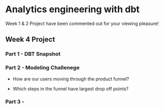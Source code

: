 # Analytics engineering with dbt
Week 1 & 2 Project have been commented out for your viewing pleasure!
<!-- 
## Week 1 Project 

### Question #1 - How many users do we have?
130 unique users

![Alt text](/images/Screenshot_1.png)

### Question #2 - On average, how many orders do we receive per hour? 
7.52 orders per hour 

![Alt text](/images/Screenshot_2.png)

### Question #3 - On average, how long does an order take from being placed to being delivered?
Approximately 336,252 seconds or 5,604 minutes or about 4 days rounded up

![Alt text](/images/Screenshot_3.png)


### Question #4 - How many users have only made one purchase? Two purchases? Three+ purchases?
- One order - 25 
- Two orders - 28
- Three+ orders - 71 

![Alt text](/images/Screenshot_7.png) 
![Alt text](/images/Screenshot_8.png)

![Alt text](/images/Screenshot_9.png) 

### Question #5 On average, how many unique sessions do we have per hour?
16.32 unique sessions per hour 

![Alt text](/images/Screenshot_10.png)  -->
<!-- 
## Week 2 Project 

# Question 1 - What is our user repeat rate?
Approximately 79.84%.

![Alt text](/images/Week2_Q1.png) 

# Question 2 - What are good indicators of a user who will likely purchase again? What about indicators of users who are likely NOT to purchase again?

Categorize repeat customers and non-repeat customers.

![Alt text](/images/view_repeat_customer.png) 

Join view and tables together for promos & repeat status.

![Alt text](/images/discount_repeat_customer.png)

Count number of repeat/non-repeat customers which received a discount.

![Alt text](/images/count_repeat_customer_by_discount.png)

- There are 39 repeat customers which used a discount and only 1 non-repeat customer which used a discount, meaning that discounts increase the likelihood of respeat customers.

- Additionally, I did some analysis on whether cost of orders, shipping service, delivery time, & state. However, I wasn't able to make anything meaningful of the analysis. In general, I found very minute differences between repeat & non-repeat customers of less than 10%, so I figured it was not worth noting. I found discounts to be the most impactful when it comes to repeat customers. 

# Question 4 - If you had more data, what features would you want to look into to answer this question?
I would want more data on user demographics. Such as race/ethnicity, identifying gender, age, work industry, marital status, & user satistfaction.

# Question 5 - Explain the marts models you added. Why did you organize the models in the way you did?
 - core/dim_users -  Main identifying user information. Dimensions are mainly focused on noun information and descriptions.
 - core/fact_orders - Some identifying information for future joins such as order_id, user_id, address_id in addition to general order information. 

 - marketing/intermediate/int_user_order_info - Order information in addition to user information and promotional information. Figured that marketing would likely be interested in identifying user information in addition to how it relates to order information.  
 - marketing/fact_user_orders - Identifying user information in addition to order information pulled from int_user_order_info. Pulled from intermediate model after transformations and ready to be used for analyzing order information. 

 - product/intermediate/int_product - All event information from staging in addition to order information and some user information. Pulled so that we can analyze order information on top of page url events. 
 - product/fact_page_views - Strictly event information pulled from int_product. 

# DAG 

![Alt text](/images/DAG.png) 

# Part 2 Tests

# Question 6 - What assumptions are you making about each model? (i.e. why are you adding each test?)
Generally speaking, we're assuming that a lot of this data is not null such as user_id, event_id, order_id, etc. We're also assuming that this data should be unique to their respective staging tables. 

As far as integer items, it wouldn't hurt to apply our positive_values macro we created for superheroes. This would be useful for positive value integer columns such as discount, order_total, etc. 

As far as categorical columns, we want to make sure they retain their respective values. Such as with status & shipping_service. 

If I had more time on my hands, I would also add tests for the utc date type, as well as regex for data such as phone numbers and email addresses.

# Question 7 - Did you find any “bad” data as you added and ran tests on your models? How did you go about either cleaning the data in the dbt model or adjusting your assumptions/tests?
I was not able to find any bad data within these models. I don't foresee this becoming a problem, unless there's a change in the UI which would prompt bad data to get through or a need to be more cautious with our data.

Testing took me a bit longer than I had originally anticipated since I added general tests to most of my columns. However, there were times when I would add tests such as unique, only to remember that this table has duplicate values. 

I also did find that I had originally missed some categorical data when making my accepted values tests, which was corrected easily thanks to --store_failures.

# Question 8 - Explain how you would ensure these tests are passing regularly and how you would alert stakeholders about bad data getting through.
I think the best thing to do in order to make sure that these tests pass regularly would be to set up freshness and run tests regularly everyday at the begginning and end of day to see how we can better incorporate tests and deal with data via transformation. 

If I had full control of this entire project, after a test failed, I would implement a change within the models to transform the data or work with engineering to make sure that this data is not able to be stored in the first place. To ease steakholders, we could host a post-mortem on how we intend to deal with the data in the future and how it impacted the data if so.  -->
<!-- 
## Week 3 Project

### PART 1: Create new models to answer the first two questions (answer questions in README file) [Specifically create a model for this piece]
- Question 1 - What is our overall conversion rate?
Conversion rate - 62.46%

![Alt text](/images/percent_conversion.png) 

- Question 2 - What is our conversion rate by product?
Varying of course, but here's the top 5. I beleive there's a big possibility I may have accidentally removed some important data as I noticed my answer wasn't the same as others! 

![Alt text](/images/product_conversion_rate.png) 

- Question 3 - Why might certain products be converting at higher/lower rates than others? Note: we don't actually have data to properly dig into this, but we can make some hypotheses.
If I had more time to look into this, I would explore: 
    - Which products discounts are used on and if they have exclusivity to certain items
    - Inventory available for each of these items 
    - Which users are making the most purchases and if they keep buying the same item
    - When items are being bought in the season, some items may be more luxury items as gifts 
    - Price of items 


### PART 2 - We’re getting really excited about dbt macros after learning more about them and want to apply them to improve our dbt project. 
- Create a macro to simplify part of a model
- Note: One potential macro in our data set is aggregating event types per session. Start here as your first macro and add other macros if you want to go further.

I decided to make a macro, delivery_time_status to tell whether an order was early/late/on-time depending on the difference between estimated_delivery_at & delivered_at. 

Additionally, I used the macro to_boolean_event_types to create separate boolean columns depending on the event type for int_product. I attempted to make this macro to be versatile for any table or column via using parameters column_name & table_name, but was rather unsuccessful over the course of a few hours. Will probably want to come back to this to see if I can make it work! For the time being, it does what it's supposed to do, but is not well done in my opinion. 

### PART 3 - We’re starting to think about granting permissions to our dbt models in our postgres database so that other roles can have access to them.
- Add a post hook to your project to apply grants to the role “reporting”. Create reporting role first by running CREATE ROLE reporting in your database instance.

Done √

![Alt text](/images/granted.png) 

### Part 4 -  After learning about dbt packages, we want to try one out and apply some macros or tests.
- Install a package (i.e. dbt-utils, dbt-expectations) and apply one or more of the macros to your project

I used the package dbt_utils on the model greenery_orders for the datediff macro, which is very similar to using a basic datetime minus. I also used the dbt_utils package to turn my column values in to_boolean_event_types into an array, which was much more intuitive I found than using get_query_results_as_dict which was displayed in class. 

I also created my own email regular expression tests for dim_users as I wasn't successful in finding one online, although I'm sure they exist! 

### Part 5 - After improving our project with all the things that we have learned about dbt, we want to show off our work!
- Show (using dbt docs and the model DAGs) how you have simplified or improved a DAG using macros and/or dbt packages.


![Alt text](/images/dag_2.png)  -->

## Week 4 Project 

### Part 1 - DBT Snapshot

### Part 2 - Modeling Challenege

- How are our users moving through the product funnel?

- Which steps in the funnel have largest drop off points?

### Part 3 - 

